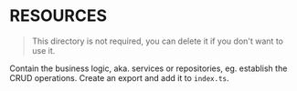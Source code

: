 # RESOURCES

> This directory is not required, you can delete it if you don't want to use it.

Contain the business logic, aka. services or repositories, eg. establish the
CRUD operations.
Create an export and add it to `index.ts`.
